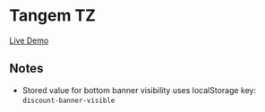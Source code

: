 # Tangem TZ
[Live Demo](https://tangem-discount-tz.surge.sh/)
## Notes

- Stored value for bottom banner visibility uses localStorage key: `discount-banner-visible`
